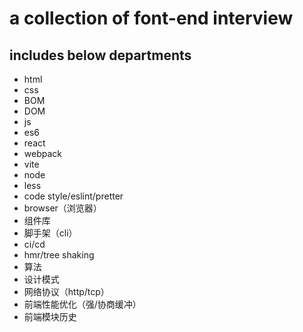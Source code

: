 # a collection of font-end interview

## includes below departments
- html
- css
- BOM
- DOM
- js
- es6
- react
- webpack
- vite
- node
- less
- code style/eslint/pretter
- browser（浏览器）
- 组件库
- 脚手架（cli）
- ci/cd
- hmr/tree shaking
- 算法
- 设计模式
- 网络协议（http/tcp）
- 前端性能优化（强/协商缓冲）
- 前端模块历史